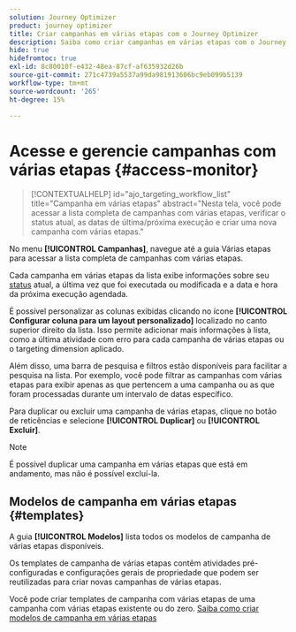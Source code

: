 ```yaml
---
solution: Journey Optimizer
product: journey optimizer
title: Criar campanhas em várias etapas com o Journey Optimizer
description: Saiba como criar campanhas em várias etapas com o Journey Optimizer
hide: true
hidefromtoc: true
exl-id: 8c80010f-e432-48ea-87cf-af635932d26b
source-git-commit: 271c4739a5537a99da981913606bc9eb099b5139
workflow-type: tm+mt
source-wordcount: '265'
ht-degree: 15%

---
```


# Acesse e gerencie campanhas com várias etapas {#access-monitor}

>[!CONTEXTUALHELP]
>id="ajo_targeting_workflow_list"
>title="Campanha em várias etapas"
>abstract="Nesta tela, você pode acessar a lista completa de campanhas com várias etapas, verificar o status atual, as datas de última/próxima execução e criar uma nova campanha com várias etapas."

No menu **[!UICONTROL Campanhas]**, navegue até a guia Várias etapas para acessar a lista completa de campanhas com várias etapas.


Cada campanha em várias etapas da lista exibe informações sobre seu [status](#status) atual, a última vez que foi executada ou modificada e a data e hora da próxima execução agendada.

É possível personalizar as colunas exibidas clicando no ícone **[!UICONTROL Configurar coluna para um layout personalizado]** localizado no canto superior direito da lista. Isso permite adicionar mais informações à lista, como a última atividade com erro para cada campanha de várias etapas ou o targeting dimension aplicado.

Além disso, uma barra de pesquisa e filtros estão disponíveis para facilitar a pesquisa na lista. Por exemplo, você pode filtrar as campanhas com várias etapas para exibir apenas as que pertencem a uma campanha ou as que foram processadas durante um intervalo de datas específico.

Para duplicar ou excluir uma campanha de várias etapas, clique no botão de reticências e selecione **[!UICONTROL Duplicar]** ou **[!UICONTROL Excluir]**.

>[!NOTE]
>
>É possível duplicar uma campanha em várias etapas que está em andamento, mas não é possível excluí-la.


## Modelos de campanha em várias etapas {#templates}

A guia **[!UICONTROL Modelos]** lista todos os modelos de campanha de várias etapas disponíveis.

Os templates de campanha de várias etapas contêm atividades pré-configuradas e configurações gerais de propriedade que podem ser reutilizadas para criar novas campanhas de várias etapas.

Você pode criar templates de campanha com várias etapas de uma campanha com várias etapas existente ou do zero. [Saiba como criar modelos de campanha em várias etapas](create-ms-campaign.md#campaign-templates)
